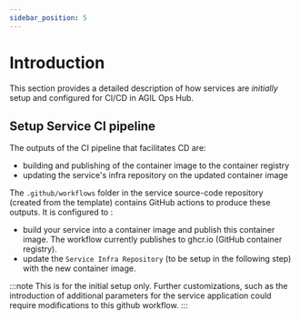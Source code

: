 ```yaml
---
sidebar_position: 5
---
```

# Introduction

This section provides a detailed description of how services are *initially* setup and configured for CI/CD in AGIL Ops Hub.

## Setup Service CI pipeline

The outputs of the CI pipeline that facilitates CD are:
- building and publishing of the container image to the container registry
- updating the service's infra repository on the updated container image

The `.github/workflows` folder in the service source-code repository (created from the template) contains GitHub actions to produce these outputs. It is configured to :
- build your service into a container image and publish this container image. The workflow currently publishes to ghcr.io (GitHub container registry).
- update the `Service Infra Repository` (to be setup in the following step) with the new container image.

:::note
This is for the initial setup only. 
Further customizations, such as the introduction of additional parameters for the service application could require modifications to this github workflow.
:::